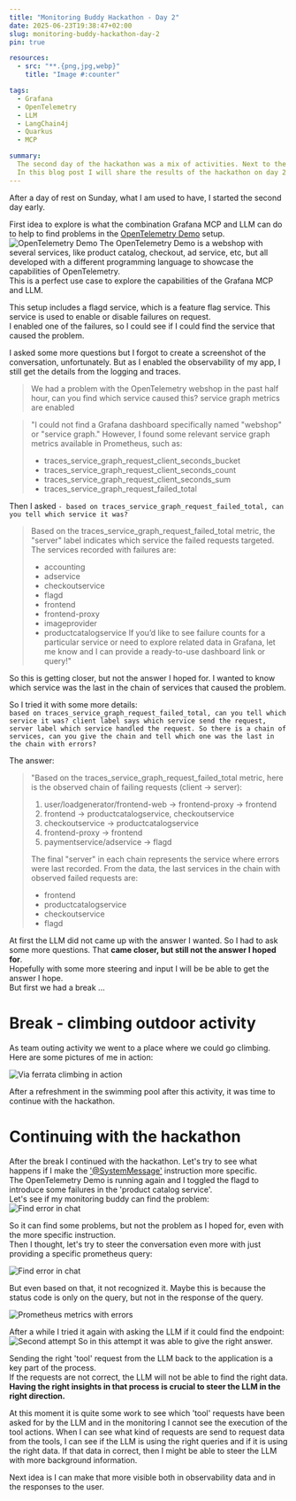 ```yaml
---
title: "Monitoring Buddy Hackathon - Day 2"
date: 2025-06-23T19:38:47+02:00
slug: monitoring-buddy-hackathon-day-2
pin: true

resources:
  - src: "**.{png,jpg,webp}"
    title: "Image #:counter"

tags:
  - Grafana
  - OpenTelemetry
  - LLM
  - LangChain4j
  - Quarkus
  - MCP

summary:
  The second day of the hackathon was a mix of activities. Next to the hackathon, we had a climbing outdoor activity.
  In this blog post I will share the results of the hackathon on day 2 and some pictures of the climbing activity.
---
```


After a day of rest on Sunday, what I am used to have, I started the second day early. 

First idea to explore is what the combination Grafana MCP and LLM can do to help to find problems in the [OpenTelemetry Demo](https://opentelemetry.io/docs/demo/) setup.    
![OpenTelemetry Demo](opentelemetry_demo_setup.png)
The OpenTelemetry Demo is a webshop with several services, like product catalog, checkout, ad service, etc, but all developed with a different programming language to showcase the capabilities of OpenTelemetry.    
This is a perfect use case to explore the capabilities of the Grafana MCP and LLM.

This setup includes a flagd service, which is a feature flag service. This service is used to enable or disable failures on request.    
I enabled one of the failures, so I could see if I could find the service that caused the problem.

I asked some more questions but I forgot to create a screenshot of the conversation, unfortunately.
But as I enabled the observability of my app, I still get the details from the logging and traces.

> We had a problem with the OpenTelemetry webshop in the past half hour, can you find which service caused this? service graph metrics are enabled

>
> "I could not find a Grafana dashboard specifically named "webshop" or "service graph." However, I found some relevant service graph metrics available in Prometheus, such as:
> 
> - traces_service_graph_request_client_seconds_bucket
> - traces_service_graph_request_client_seconds_count
> - traces_service_graph_request_client_seconds_sum
> - traces_service_graph_request_failed_total

Then I asked `- based on traces_service_graph_request_failed_total, can you tell which service it was?`

> Based on the traces_service_graph_request_failed_total metric, the "server" label indicates which service the failed requests targeted. The services recorded with failures are:
> 
> - accounting
> - adservice
> - checkoutservice
> - flagd
> - frontend
> - frontend-proxy
> - imageprovider
> - productcatalogservice
> If you’d like to see failure counts for a particular service or need to explore related data in Grafana, let me know and I can provide a ready-to-use dashboard link or query!"

So this is getting closer, but not the answer I hoped for. I wanted to know which service was the last in the chain of services that caused the problem.

So I tried it with some more details:   
`based on traces_service_graph_request_failed_total, can you tell which service it was? client label says which service send the request, server label which service handled the request. So there is a chain of services, can you give the chain and tell which one was the last in the chain with errors?`

The answer:
> "Based on the traces_service_graph_request_failed_total metric, here is the observed chain of failing requests (client -> server):
> 
> 1. user/loadgenerator/frontend-web → frontend-proxy → frontend
> 2. frontend → productcatalogservice, checkoutservice
> 3. checkoutservice → productcatalogservice
> 4. frontend-proxy → frontend
> 5. paymentservice/adservice → flagd
> 
> The final "server" in each chain represents the service where errors were last recorded. From the data, the last services in the chain with observed failed requests are:
> 
> - frontend
> - productcatalogservice
> - checkoutservice
> - flagd

At first the LLM did not came up with the answer I wanted. So I had to ask some more questions. That **came closer, but still not the answer I hoped for**.    
Hopefully with some more steering and input I will be be able to get the answer I hope.   
But first we had a break ...

# Break - climbing outdoor activity

As team outing activity we went to a place where we could go climbing.
Here are some pictures of me in action:

![Via ferrata climbing in action](via_ferrata.png)

After a refreshment in the swimming pool after this activity, it was time to continue with the hackathon.

# Continuing with the hackathon

After the break I continued with the hackathon. Let's try to see what happens if I make the ['@SystemMessage'](https://docs.quarkiverse.io/quarkus-langchain4j/dev/ai-services.html#_system_message) instruction more specific.    
The OpenTelemetry Demo is running again and I toggled the flagd to introduce some failures in the 'product catalog service'.   
Let's see if my monitoring buddy can find the problem:    
![Find error in chat](find_error_chat.png)

So it can find some problems, but not the problem as I hoped for, even with the more specific instruction.   
Then I thought, let's try to steer the conversation even more with just providing a specific prometheus query:   

![Find error in chat](find_error_chat_with_more_steering.png)

But even based on that, it not recognized it. Maybe this is because the status code is only on the query, but not in the response of the query.    

![Prometheus metrics with errors](prometheus_metrics_with_errors.png)

After a while I tried it again with asking the LLM if it could find the endpoint:
![Second attempt](find_error_chat_2nd_attempt.png)
So in this attempt it was able to give the right answer.

Sending the right 'tool' request from the LLM back to the application is a key part of the process.    
If the requests are not correct, the LLM will not be able to find the right data. **Having the right insights in that process is crucial to steer the LLM in the right direction.**

At this moment it is quite some work to see which 'tool' requests have been asked for by the LLM and in the monitoring I cannot see the execution of the tool actions.
When I can see what kind of requests are send to request data from the tools, I can see if the LLM is using the right queries and if it is using the right data.
If that data in correct, then I might be able to steer the LLM with more background information. 

Next idea is I can make that more visible both in observability data and in the responses to the user.

